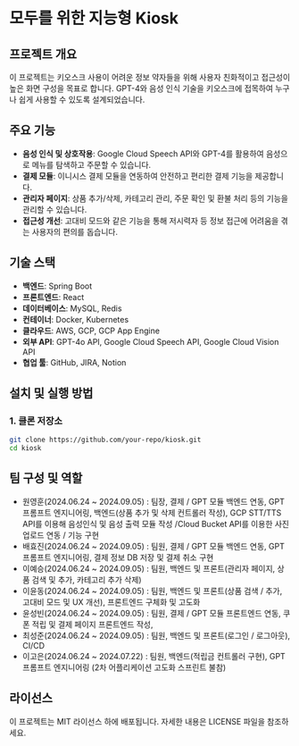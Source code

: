 # 모두를 위한 지능형 Kiosk

## 프로젝트 개요
이 프로젝트는 키오스크 사용이 어려운 정보 약자들을 위해 사용자 친화적이고 접근성이 높은 화면 구성을 목표로 합니다. GPT-4와 음성 인식 기술을 키오스크에 접목하여 누구나 쉽게 사용할 수 있도록 설계되었습니다.

## 주요 기능
- **음성 인식 및 상호작용**: Google Cloud Speech API와 GPT-4를 활용하여 음성으로 메뉴를 탐색하고 주문할 수 있습니다.
- **결제 모듈**: 이니시스 결제 모듈을 연동하여 안전하고 편리한 결제 기능을 제공합니다.
- **관리자 페이지**: 상품 추가/삭제, 카테고리 관리, 주문 확인 및 환불 처리 등의 기능을 관리할 수 있습니다.
- **접근성 개선**: 고대비 모드와 같은 기능을 통해 저시력자 등 정보 접근에 어려움을 겪는 사용자의 편의를 돕습니다.

## 기술 스택
- **백엔드**: Spring Boot
- **프론트엔드**: React
- **데이터베이스**: MySQL, Redis
- **컨테이너**: Docker, Kubernetes
- **클라우드**: AWS, GCP, GCP App Engine
- **외부 API**: GPT-4o API, Google Cloud Speech API, Google Cloud Vision API
- **협업 툴**: GitHub, JIRA, Notion

## 설치 및 실행 방법
### 1. 클론 저장소
```bash
git clone https://github.com/your-repo/kiosk.git
cd kiosk
```

## 팀 구성 및 역할

* 원영훈(2024.06.24 ~ 2024.09.05) : 팀장, 결제 / GPT 모듈 백엔드 연동, GPT 프롬프트 엔지니어링, 백엔드(상품 추가 및 삭제 컨트롤러 작성), GCP STT/TTS API를 이용해 음성인식 및 음성 출력 모듈 작성 /Cloud Bucket API를 이용한 사진 업로드 연동 / 기능 구현
* 배효진(2024.06.24 ~ 2024.09.05) : 팀원, 결제 / GPT 모듈 백엔드 연동, GPT 프롬프트 엔지니어링, 결제 정보 DB 저장 및 결제 취소 구현
* 이예승(2024.06.24 ~ 2024.09.05) : 팀원, 백엔드 및 프론트(관리자 페이지, 상품 검색 및 추가, 카테고리 추가 삭제)
* 이윤동(2024.06.24 ~ 2024.09.05) : 팀원, 백엔드 및 프론트(상품 검색 / 추가, 고대비 모드 및 UX 개선), 프론트엔드 구체화 및 고도화
* 윤성빈(2024.06.24 ~ 2024.09.05) : 팀원, 결제 / GPT 모듈 프론트엔드 연동, 쿠폰 적립 및 결제 페이지 프론트엔드 작성, 
* 최성준(2024.06.24 ~ 2024.09.05) : 팀원, 백엔드 및 프론트(로그인 / 로그아웃), CI/CD
* 이고은(2024.06.24 ~ 2024.07.22) : 팀원, 백엔드(적립금 컨트롤러 구현), GPT 프롬프트 엔지니어링 (2차 어플리케이션 고도화 스프린트 불참)

## 라이선스

이 프로젝트는 MIT 라이선스 하에 배포됩니다. 자세한 내용은 LICENSE 파일을 참조하세요.